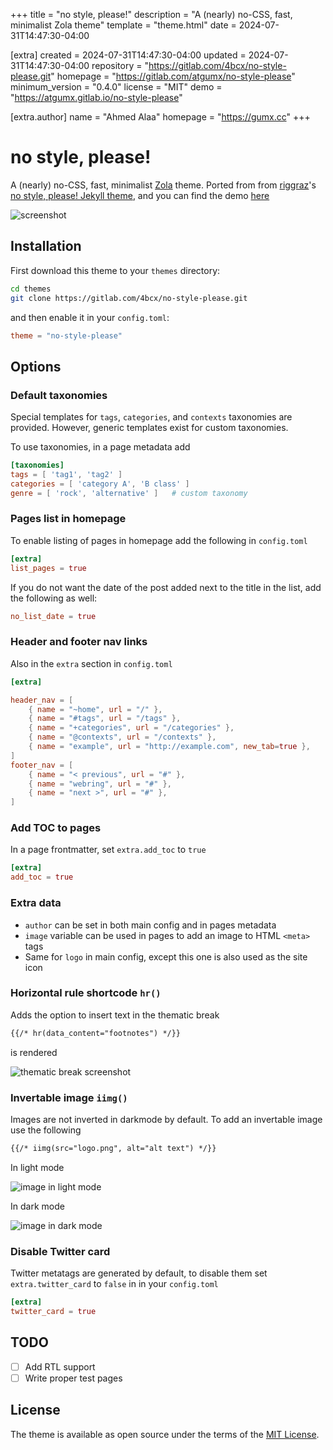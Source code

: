 
+++
title = "no style, please!"
description = "A (nearly) no-CSS, fast, minimalist Zola theme"
template = "theme.html"
date = 2024-07-31T14:47:30-04:00

[extra]
created = 2024-07-31T14:47:30-04:00
updated = 2024-07-31T14:47:30-04:00
repository = "https://gitlab.com/4bcx/no-style-please.git"
homepage = "https://gitlab.com/atgumx/no-style-please"
minimum_version = "0.4.0"
license = "MIT"
demo = "https://atgumx.gitlab.io/no-style-please"

[extra.author]
name = "Ahmed Alaa"
homepage = "https://gumx.cc"
+++        

# no style, please!

A (nearly) no-CSS, fast, minimalist [Zola](https://www.getzola.org/) theme.
Ported from from [riggraz](https://riggraz.dev/)'s [no style, please! Jekyll theme](https://riggraz.dev/no-style-please/), and you can find the demo [here](https://atgumx.gitlab.io/no-style-please/)

![screenshot](./screenshot.png)

## Installation

First download this theme to your `themes` directory:

```bash
cd themes
git clone https://gitlab.com/4bcx/no-style-please.git
```

and then enable it in your `config.toml`:

```toml
theme = "no-style-please"
```

## Options

### Default taxonomies

Special templates for `tags`, `categories`, and `contexts` taxonomies are provided. However, generic templates exist for custom taxonomies.

To use taxonomies, in a page metadata add

```toml
[taxonomies]
tags = [ 'tag1', 'tag2' ]
categories = [ 'category A', 'B class' ]
genre = [ 'rock', 'alternative' ]   # custom taxonomy
```

### Pages list in homepage

To enable listing of pages in homepage add the following in `config.toml`

```toml
[extra]
list_pages = true
```

If you do not want the date of the post added next to the title in the list, add the following as well:

```toml
no_list_date = true
```

### Header and footer nav links

Also in the `extra` section in `config.toml`

```toml
[extra]

header_nav = [
    { name = "~home", url = "/" },
    { name = "#tags", url = "/tags" },
    { name = "+categories", url = "/categories" },
    { name = "@contexts", url = "/contexts" },
    { name = "example", url = "http://example.com", new_tab=true },
]
footer_nav = [
    { name = "< previous", url = "#" },
    { name = "webring", url = "#" },
    { name = "next >", url = "#" },
]
```

### Add TOC to pages

In a page frontmatter, set `extra.add_toc` to `true`

```toml
[extra]
add_toc = true
```

### Extra data

- `author` can be set in both main config and in pages metadata
- `image` variable can be used in pages to add an image to HTML `<meta>` tags
- Same for `logo` in main config, except this one is also used as the site icon

### Horizontal rule shortcode `hr()`

Adds the option to insert text in the thematic break

```html
{{/* hr(data_content="footnotes") */}}
```

is rendered

![thematic break screenshot](./hr_footnotes.png)

### Invertable image `iimg()`

Images are not inverted in darkmode by default. To add an invertable image use the following

```html
{{/* iimg(src="logo.png", alt="alt text") */}}
```

In light mode

![image in light mode](./iimg_light.png)

In dark mode

![image in dark mode](./iimg_dark.png)

### Disable Twitter card

Twitter metatags are generated by default, to disable them set `extra.twitter_card` to `false` in in your `config.toml`

```toml
[extra]
twitter_card = true
```

## TODO

- [ ] Add RTL support
- [ ] Write proper test pages

## License

The theme is available as open source under the terms of the [MIT License](https://opensource.org/licenses/MIT).

        